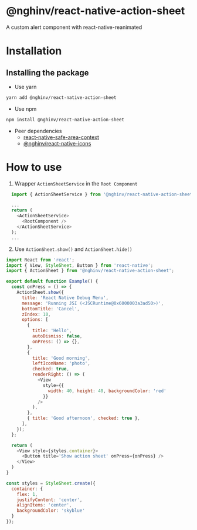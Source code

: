 
# @nghinv/react-native-action-sheet

A custom alert component with react-native-reanimated

# Installation

## Installing the package

* Use yarn

```sh
yarn add @nghinv/react-native-action-sheet
```

* Use npm

```sh
npm install @nghinv/react-native-action-sheet
```

* Peer dependencies 
	- [react-native-safe-area-context](https://github.com/th3rdwave/react-native-safe-area-context)
	- [@nghinv/react-native-icons](https://github.com/Nghi-NV/react-native-icons)

# How to use

1. Wrapper `ActionSheetService` in the `Root Component`

```javascript
  import { ActionSheetService } from '@nghinv/react-native-action-sheet';

  ...
  return (
    <ActionSheetService>
      <RootComponent />
    </ActionSheetService>
  );
  ...
```

2. Use `ActionSheet.show()` and `ActionSheet.hide()`

```javascript
import React from 'react';
import { View, StyleSheet, Button } from 'react-native';
import { ActionSheet } from '@nghinv/react-native-action-sheet';

export default function Example() {
  const onPress = () => {
    ActionSheet.show({
      title: 'React Native Debug Menu',
      message: 'Running JSI (<JSCRuntime@0x6000003a3ad50>)',
      bottomTitle: 'Cancel',
      zIndex: 10,
      options: [
        {
          title: 'Hello',
          autoDismiss: false,
          onPress: () => {},
        },
        {
          title: 'Good morning',
          leftIconName: 'photo',
          checked: true,
          renderRight: () => (
            <View
              style={{
                width: 40, height: 40, backgroundColor: 'red'
              }}
            />
          ),
        },
        { title: 'Good afternoon', checked: true },
      ],
    });
  };

  return (
    <View style={styles.container}>
      <Button title='Show action sheet' onPress={onPress} />
    </View>
  )
}

const styles = StyleSheet.create({
  container: {
    flex: 1,
    justifyContent: 'center',
    alignItems: 'center',
    backgroundColor: 'skyblue'
  }
});
```